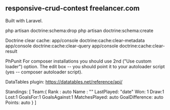 ## responsive-crud-contest freelancer.com

Built with Laravel.


php artisan doctrine:schema:drop
php artisan doctrine:schema:create

Doctrine clear cache:
app/console doctrine:cache:clear-metadata
 app/console doctrine:cache:clear-query
 app/console doctrine:cache:clear-result

PhPunit
For composer installations you should use 2nd ("Use custom loader") option.
The edit box -- you should point it to your autoloader script (yes -- composer autoloader script).

DataTables plugin:
https://datatables.net/reference/api/

Standings: [
    Team:{
        Rank : auto
        Name : ""
        LastPlayed: "date"
        Won: 1
        Draw:1
        Lost:1
        GoalsFor:1
        GoalsAgainst:1
        MatchesPlayed: auto
        GoalDifference: auto
        Points: auto
    }
]
